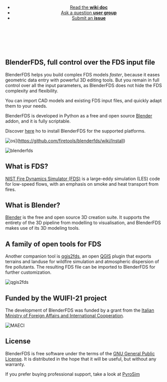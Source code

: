
<header>
<ul class="downloads">
    <li><a href="https://github.com/firetools/blenderfds/wiki">Read the <strong>wiki doc</strong></a></li>
    <li><a href="https://groups.google.com/g/blenderfds">Ask a question <strong>user group</strong></a></li>
    <li><a href="https://github.com/firetools/blenderfds/issues">Submit an <strong>issue</strong></a></li>
</ul>
</header>

<br><br>

## BlenderFDS, full control over the FDS input file

BlenderFDS helps you build complex FDS models *faster*,
because it eases geometric data entry with powerful 3D editing tools.
But you remain in full control over all the input parameters,
as BlenderFDS does not hide the FDS complexity and flexibility.

You can import CAD models and existing FDS input files,
and quickly adapt them to your needs.

BlenderFDS is developed in Python
as a free and open source [Blender](https://www.blender.org/) addon,
and it is fully scriptable.

Discover [here](https://github.com/firetools/blenderfds/wiki/Install) ho to install BlenderFDS for the supported platforms.

![os](https://github.com/firetools/blenderfds/wiki/p/web/os.png)](https://github.com/firetools/blenderfds/wiki/Install)

![blenderfds](https://github.com/firetools/blenderfds/wiki/p/screencast/bf.gif)

## What is FDS?

[NIST Fire Dynamics Simulator (FDS)](https://pages.nist.gov/fds-smv/)
is a large-eddy simulation (LES) code for low-speed flows,
with an emphasis on smoke and heat transport from fires.

## What is Blender?

[Blender](https://www.blender.org/) is the free and open source 3D creation suite.
It supports the entirety of the 3D pipeline from modelling to visualisation,
and BlenderFDS makes use of its 3D modeling tools.

## A family of open tools for FDS

Another companion tool is [qgis2fds](https://github.com/firetools/qgis2fds/wiki),
an open [QGIS](https://www.qgis.org) plugin
that exports terrains and landuse for wildfire simulation and atmospheric dispersion of fire pollutants.
The resulting FDS file can be imported to BlenderFDS for further customization.

![qgis2fds](https://github.com/firetools/blenderfds/wiki/p/screencast/qgis2fds.gif)

## Funded by the WUIFI-21 project

The development of BlenderFDS was funded by a grant from
the [Italian Ministry of Foreign Affairs and International Cooperation](https://www.esteri.it/).

![MAECI](https://github.com/firetools/blenderfds/wiki/p/web/logo-maeci.jpeg)

## License

BlenderFDS is free software under the terms of
the [GNU General Public License](https://www.gnu.org/licenses/gpl-3.0.en.html).
It is distributed in the hope that it will be useful,
but without any warranty.

If you prefer buying professional support, take a look at
[PyroSim](https://www.thunderheadeng.com/pyrosim)
